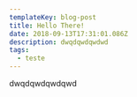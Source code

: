 ```yaml
---
templateKey: blog-post
title: Hello There!
date: 2018-09-13T17:31:01.086Z
description: dwqdqwdqwdwd
tags:
  - teste
---
```

dwqdqwdqwdqwd
